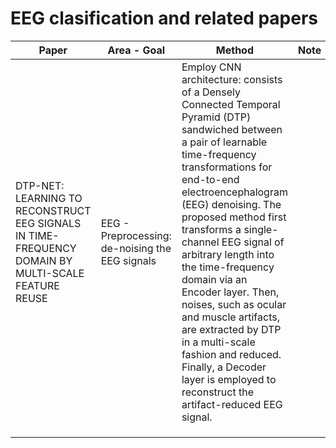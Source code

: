 # EEG clasification and related papers


 | Paper                                             | Area - Goal | Method | Note | 
|---------------------------------------------------|------|---------|------|
| DTP-NET: LEARNING TO RECONSTRUCT EEG SIGNALS IN TIME-FREQUENCY DOMAIN BY MULTI-SCALE FEATURE REUSE |  EEG - Preprocessing: de-noising the EEG signals | Employ CNN architecture:  consists of a Densely Connected Temporal Pyramid (DTP) sandwiched between a pair of learnable time-frequency transformations for end-to-end electroencephalogram (EEG) denoising. The proposed method first transforms a single-channel EEG signal of arbitrary length into the time-frequency domain via an Encoder layer. Then, noises, such as ocular and muscle artifacts, are extracted by DTP in a multi-scale fashion and reduced. Finally, a Decoder layer is employed to reconstruct the artifact-reduced EEG signal.  |      |
|                                                   |      |         |      |
|                                                   |      |         |      |
|                                                   |      |         |      |
